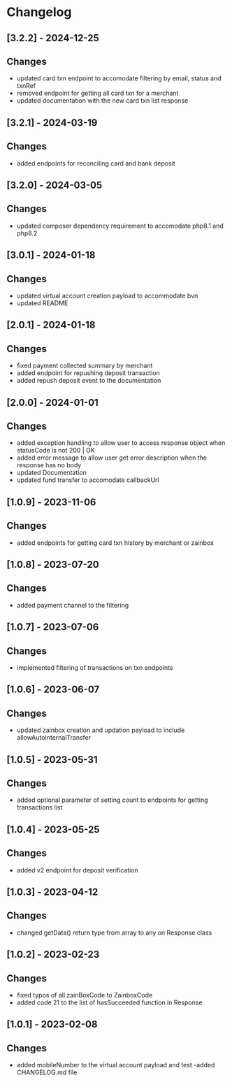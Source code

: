 # Changelog

## [3.2.2] - 2024-12-25
## Changes
- updated card txn endpoint to accomodate filtering by email, status and txnRef
- removed endpoint for getting all card txn for a merchant
- updated documentation with the new card txn list response

## [3.2.1] - 2024-03-19
## Changes
- added endpoints for reconciling card and bank deposit

## [3.2.0] - 2024-03-05
## Changes
- updated composer dependency requirement to accomodate php8.1 and php8.2

## [3.0.1] - 2024-01-18
## Changes
- updated virtual account creation payload to accommodate bvn
- updated README 

## [2.0.1] - 2024-01-18
## Changes
- fixed payment collected summary by merchant
- added endpoint for repushing deposit transaction
- added repush deposit event to the documentation

## [2.0.0] - 2024-01-01
## Changes
- added exception handling to allow user to access response object when statusCode is not 200 | OK
- added error message to allow user get error description when the response has no body
- updated Documentation
- updated fund transfer to accomodate callbackUrl

## [1.0.9] - 2023-11-06
## Changes
- added endpoints for getting card txn history by merchant or zainbox

## [1.0.8] - 2023-07-20
## Changes
- added payment channel to the filtering

## [1.0.7] - 2023-07-06
## Changes
- implemented filtering of transactions on txn endpoints

## [1.0.6] - 2023-06-07
## Changes
- updated zainbox creation and updation payload to include allowAutoInternalTransfer

## [1.0.5] - 2023-05-31
## Changes
- added optional parameter of setting count to endpoints for getting transactions list

## [1.0.4] - 2023-05-25
## Changes
- added v2 endpoint for deposit verification

## [1.0.3] - 2023-04-12
## Changes
- changed getData() return type from array to any on Response class

## [1.0.2] - 2023-02-23
## Changes
- fixed typos of all zainBoxCode to ZainboxCode
- added code 21 to the list of hasSucceeded function in Response 

## [1.0.1] - 2023-02-08
## Changes
- added mobileNumber to the virtual account payload and test
-added CHANGELOG.md file
